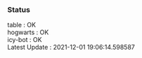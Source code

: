 ### Status


table : OK  
hogwarts : OK  
icy-bot : OK  
Latest Update : 2021-12-01 19:06:14.598587
